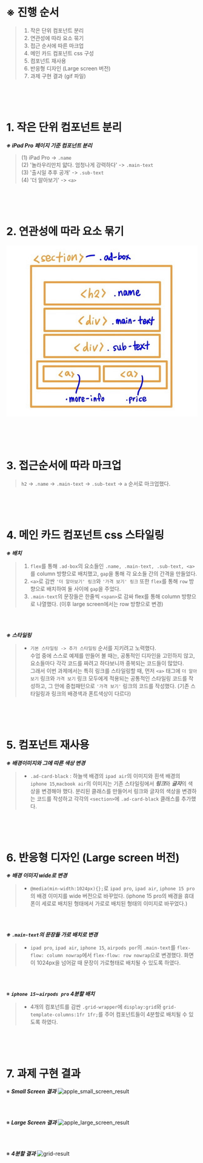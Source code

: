 # ※ 진행 순서
>1. 작은 단위 컴포넌트 분리
>2. 연관성에 따라 요소 묶기
>3. 접근 순서에 따른 마크업 
>4. 메인 카드 컴포넌트 css 구성
>5. 컴포넌트 재사용
>6. 반응형 디자인 (Large screen 버전)
>7. 과제 구현 결과 (gif 파일)
<br>

<br>
<br>

# 1. 작은 단위 컴포넌트 분리
***※ iPad Pro 페이지 기준 컴포넌트 분리<br>***

>(1) iPad Pro -> ```.name```     
(2) '놀라우리만치 얇다. 엄청나게 강력하다' -> ```.main-text```  
(3) '출시일 추후 공개' -> ```.sub-text```  
(4) '더 알아보기' -> ```<a>```  
<br>

<br>
<br>

# 2. 연관성에 따라 요소 묶기
![애플 컴포넌트 마크업](apple-markup_small.jpg)  
<br>

<br>
<br>

# 3. 접근순서에 따라 마크업
>```h2``` -> ```.name``` -> ```.main-text``` -> ```.sub-text``` -> ```a``` 순서로 마크업했다.  
<br>

<br>
<br>

# 4. 메인 카드 컴포넌트 css 스타일링
***※ 배치***
>1. ```flex```를 통해 ```.ad-box```의 요소들인 ```.name, .main-text, .sub-text, <a>```를 column 방향으로 배치했고, ```gap```을 통해 각 요소들 간의 간격을 만들었다. 
>2. ```<a>```로 감싼 ```'더 알아보기' 링크```와 ```'가격 보기' 링크``` 또한 ```flex```를 통해 ```row``` 방향으로 배치하여 둘 사이에 ```gap```을 주었다.
>3. ```.main-text```의 문장들은 한줄씩 ```<span>```로 감싸 flex를 통해 column 방향으로 나열했다. (이후 large screen에서는 row 방향으로 변경)

<br>
<br>

***※ 스타일링***
>-  ```기본 스타일링 -> 추가 스타일링``` 순서를 지키려고 노력했다.  
수업 중에 스스로 예제를 만들어 볼 때는, 공통적인 디자인을 고민하지 않고, 요소들마다 각각 코드를 짜려고 하다보니까 중복되는 코드들이 많았다.  
그래서 이번 과제에서는 특히 링크를 스타일링할 때, 먼저 ```<a>``` 태그에 ```더 알아보기``` 링크와 ```가격 보기``` 링크 모두에게 적용되는 공통적인 스타일링 코드를 작성하고, 그 안에 중첩패턴으로 ```'가격 보기'``` 링크의 코드를 작성했다. (기존 스타일링과 링크의 배경색과 폰트색상이 다르다)  
<br>

<br>
<br>

# 5. 컴포넌트 재사용
***※ 배경이미지와 그에 따른 색상 변경***
> - ```.ad-card-black``` : 하늘색 배경의 ```ipad air```의 이미지와 흰색 배경의 ```iphone 15```,```macbook air```의 이미지는 기존 스타일링에서 ***링크***와 ***글자***의 색상을 변경해야 했다. 분리된 클래스를 만들어서 링크와 글자의 색상을 변경하는 코드를 작성하고  각각의 ```<section>```에 ```.ad-card-black``` 클래스를 추가했다.  
 <br>

<br>
<br>

# 6. 반응형 디자인 (Large screen 버전)
***※ 배경 이미지 wide로 변경***
>- ```@media(min-width:1024px){};```로 ```ipad pro```, ```ipad air```, ```iphone 15 pro```의 배경 이미지를 wide 버전으로 바꾸었다. (iphone 15 pro의 배경을 휴대폰이 세로로 배치된 형태에서 가로로 배치된 형태의 이미지로 바꾸었다.)  

<br>
<br>

***※ ```.main-text```의 문장들 가로 배치로 변경***
>- ```ipad pro```, ```ipad air```, ```iphone 15```, ```airpods por```의 ```.main-text```를 ```flex-flow: column nowrap```에서 ```flex-flow: row nowrap```으로 변경했다. 화면이 1024px을 넘어갈 때 문장이 가로형태로 배치될 수 있도록 하였다.

<br>
<br>

※ ***```iphone 15```~```airpods pro``` 4분할 배치***
>- 4개의 컴포넌트를 감싼 ```.grid-wrapper```에 ```display:grid```와 ```grid-template-columns:1fr 1fr;```를 주어 컴포넌트들이 4분할로 배치될 수 있도록 하였다. 
 <br>

<br>
<br>

# 7. 과제 구현 결과
※ ***Small Screen 결과***
![apple_small_screen_result](https://github.com/paintover/homework/assets/109131616/363e7512-2f7c-4e41-852a-a7fe77ab584e)

<br>
<br>

※ ***Large Screen 결과***
![apple_large_screen_result](https://github.com/paintover/homework/assets/109131616/129473be-f9c6-4349-836d-cb28f768f594)

<br>
<br>

※ ***4분할 결과***
![grid-result](https://github.com/paintover/homework/assets/109131616/29218793-6ca9-4c2d-b9d5-212fd3b1a590)





